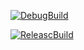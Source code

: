 [![DebugBuild](https://github.com/sasanamisoushi/CG2/actions/workflows/DebugBuild.yml/badge.svg)](https://github.com/sasanamisoushi/CG2/actions/workflows/DebugBuild.yml)

[![ReleascBuild](https://github.com/sasanamisoushi/CG2/actions/workflows/ReleaseBuild.yml/badge.svg)](https://github.com/sasanamisoushi/CG2/actions/workflows/ReleaseBuild.yml)
